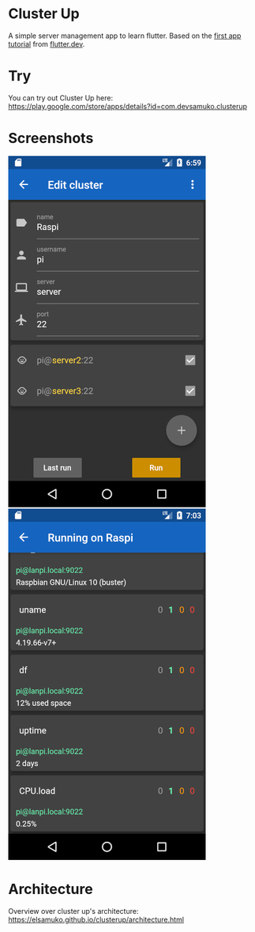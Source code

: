 # Cluster Up

A simple server management app to learn flutter.
Based on the [first app tutorial](https://flutter.dev/docs/get-started/codelab) from [flutter.dev](https://flutter.dev).

# Try
You can try out Cluster Up here:  
https://play.google.com/store/apps/details?id=com.devsamuko.clusterup

# Screenshots
![](res/screenshot_edit.png)
![](res/screenshot_running.png)

# Architecture

Overview over cluster up's architecture: https://elsamuko.github.io/clusterup/architecture.html

